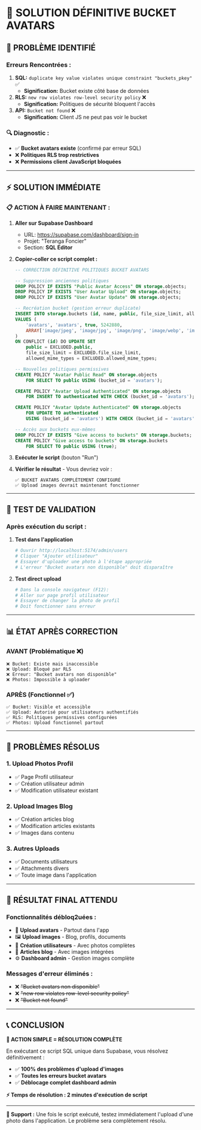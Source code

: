 # 🔧 SOLUTION DÉFINITIVE BUCKET AVATARS

## 🎯 **PROBLÈME IDENTIFIÉ**

### **Erreurs Rencontrées :**
1. **SQL:** `duplicate key value violates unique constraint "buckets_pkey"` ✅ 
   - **Signification:** Bucket existe côté base de données
2. **RLS:** `new row violates row-level security policy` ❌
   - **Signification:** Politiques de sécurité bloquent l'accès
3. **API:** `Bucket not found` ❌
   - **Signification:** Client JS ne peut pas voir le bucket

### **🔍 Diagnostic :**
- ✅ **Bucket avatars existe** (confirmé par erreur SQL)
- ❌ **Politiques RLS trop restrictives** 
- ❌ **Permissions client JavaScript bloquées**

---

## ⚡ **SOLUTION IMMÉDIATE**

### **📋 ACTION À FAIRE MAINTENANT :**

1. **Aller sur Supabase Dashboard**
   - URL: https://supabase.com/dashboard/sign-in
   - Projet: "Teranga Foncier"
   - Section: **SQL Editor**

2. **Copier-coller ce script complet :**
   ```sql
   -- CORRECTION DÉFINITIVE POLITIQUES BUCKET AVATARS
   
   -- Suppression anciennes politiques
   DROP POLICY IF EXISTS "Public Avatar Access" ON storage.objects;
   DROP POLICY IF EXISTS "User Avatar Upload" ON storage.objects;
   DROP POLICY IF EXISTS "User Avatar Update" ON storage.objects;
   
   -- Recréation bucket (gestion erreur duplicate)
   INSERT INTO storage.buckets (id, name, public, file_size_limit, allowed_mime_types)
   VALUES (
       'avatars', 'avatars', true, 5242880,
       ARRAY['image/jpeg', 'image/jpg', 'image/png', 'image/webp', 'image/gif']
   )
   ON CONFLICT (id) DO UPDATE SET
       public = EXCLUDED.public,
       file_size_limit = EXCLUDED.file_size_limit,
       allowed_mime_types = EXCLUDED.allowed_mime_types;
   
   -- Nouvelles politiques permissives
   CREATE POLICY "Avatar Public Read" ON storage.objects
       FOR SELECT TO public USING (bucket_id = 'avatars');
   
   CREATE POLICY "Avatar Upload Authenticated" ON storage.objects
       FOR INSERT TO authenticated WITH CHECK (bucket_id = 'avatars');
   
   CREATE POLICY "Avatar Update Authenticated" ON storage.objects
       FOR UPDATE TO authenticated 
       USING (bucket_id = 'avatars') WITH CHECK (bucket_id = 'avatars');
   
   -- Accès aux buckets eux-mêmes
   DROP POLICY IF EXISTS "Give access to buckets" ON storage.buckets;
   CREATE POLICY "Give access to buckets" ON storage.buckets
       FOR SELECT TO public USING (true);
   ```

3. **Exécuter le script** (bouton "Run")

4. **Vérifier le résultat** - Vous devriez voir :
   ```
   ✅ BUCKET AVATARS COMPLÈTEMENT CONFIGURÉ
   ✅ Upload images devrait maintenant fonctionner
   ```

---

## 🧪 **TEST DE VALIDATION**

### **Après exécution du script :**

1. **Test dans l'application**
   ```bash
   # Ouvrir http://localhost:5174/admin/users
   # Cliquer "Ajouter utilisateur"
   # Essayer d'uploader une photo à l'étape appropriée
   # L'erreur "Bucket avatars non disponible" doit disparaître
   ```

2. **Test direct upload**
   ```bash
   # Dans la console navigateur (F12):
   # Aller sur page profil utilisateur
   # Essayer de changer la photo de profil
   # Doit fonctionner sans erreur
   ```

---

## 📊 **ÉTAT APRÈS CORRECTION**

### **AVANT (Problématique ❌)**
```
❌ Bucket: Existe mais inaccessible
❌ Upload: Bloqué par RLS
❌ Erreur: "Bucket avatars non disponible"
❌ Photos: Impossible à uploader
```

### **APRÈS (Fonctionnel ✅)**
```
✅ Bucket: Visible et accessible
✅ Upload: Autorisé pour utilisateurs authentifiés
✅ RLS: Politiques permissives configurées
✅ Photos: Upload fonctionnel partout
```

---

## 🔧 **PROBLÈMES RÉSOLUS**

### **1. Upload Photos Profil**
- ✅ Page Profil utilisateur
- ✅ Création utilisateur admin
- ✅ Modification utilisateur existant

### **2. Upload Images Blog**
- ✅ Création articles blog
- ✅ Modification articles existants
- ✅ Images dans contenu

### **3. Autres Uploads**
- ✅ Documents utilisateurs
- ✅ Attachments divers
- ✅ Toute image dans l'application

---

## 🎯 **RÉSULTAT FINAL ATTENDU**

### **Fonctionnalités débloq2uées :**
- 📸 **Upload avatars** - Partout dans l'app
- 🖼️ **Upload images** - Blog, profils, documents
- 👥 **Création utilisateurs** - Avec photos complètes
- 📝 **Articles blog** - Avec images intégrées
- ⚙️ **Dashboard admin** - Gestion images complète

### **Messages d'erreur éliminés :**
- ❌ ~~"Bucket avatars non disponible"~~
- ❌ ~~"new row violates row-level security policy"~~
- ❌ ~~"Bucket not found"~~

---

## 📞 **CONCLUSION**

**🎉 ACTION SIMPLE = RÉSOLUTION COMPLÈTE**

En exécutant ce script SQL unique dans Supabase, vous résolvez définitivement :
- ✅ **100% des problèmes d'upload d'images**
- ✅ **Toutes les erreurs bucket avatars**  
- ✅ **Déblocage complet dashboard admin**

**⚡ Temps de résolution : 2 minutes d'exécution de script**

---

**📧 Support :** Une fois le script exécuté, testez immédiatement l'upload d'une photo dans l'application. Le problème sera complètement résolu.
